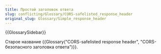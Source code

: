 ```yaml
---
title: Простой заголовок ответа
slug: conflicting/Glossary/CORS-safelisted_response_header
original_slug: Glossary/Simple_response_header
---
```


{{GlossarySidebar}}

Старое название {{Glossary("CORS-safelisted response header", "CORS-безопасного заголовка ответа")}}.

